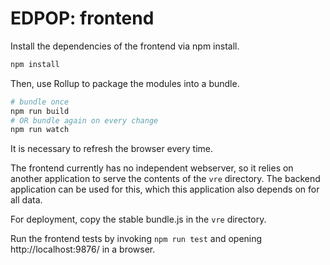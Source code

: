 # EDPOP: frontend

Install the dependencies of the frontend via npm install.

```bash
npm install
```

Then, use Rollup to package the modules into a bundle.

```bash
# bundle once
npm run build
# OR bundle again on every change
npm run watch
```

It is necessary to refresh the browser every time.

The frontend currently has no independent webserver, so it relies on another application to serve the contents of the `vre` directory. The backend application can be used for this, which this application also depends on for all data.

For deployment, copy the stable bundle.js in the `vre` directory.

Run the frontend tests by invoking `npm run test` and opening http://localhost:9876/ in a browser.
